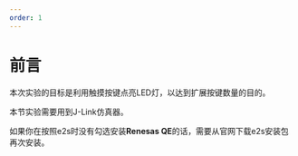 ```yaml
---
order: 1
---
```


# 前言
本次实验的目标是利用触摸按键点亮LED灯，以达到扩展按键数量的目的。

本节实验需要用到J-Link仿真器。

如果你在按照e2s时没有勾选安装**Renesas QE**的话，需要从官网下载e2s安装包再次安装。